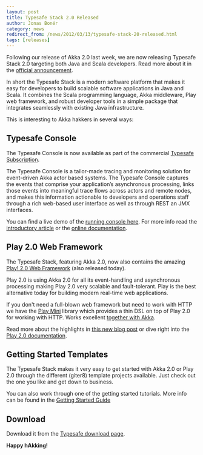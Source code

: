 ```yaml
---
layout: post
title: Typesafe Stack 2.0 Released
author: Jonas Bonér
category: news
redirect_from: /news/2012/03/13/typesafe-stack-20-released.html
tags: [releases]
---
```


Following our release of Akka 2.0 last week, we are now releasing Typesafe Stack 2.0 targeting both Java and Scala developers. Read more about it in the [official announcement](http://blog.typesafe.com/introducing-typesafe-stack-20).

In short the Typesafe Stack is a modern software platform that makes it easy for developers to build scalable software applications in Java and Scala. It combines the Scala programming language, Akka middleware, Play web framework, and robust developer tools in a simple package that integrates seamlessly with existing Java infrastructure.

This is interesting to Akka hakkers in several ways: 

## Typesafe Console

The Typesafe Console is now available as part of the commercial [Typesafe Subscription](http://typesafe.com/products/typesafe-subscription).

The Typesafe Console is a tailor-made tracing and monitoring solution for event-driven Akka actor based systems. The Typesafe Console captures the events that comprise your application’s asynchronous processing, links those events into meaningful trace flows across actors and remote nodes, and makes this information actionable to developers and operations staff through a rich web-based user interface as well as through REST an JMX interfaces.

You can find a live demo of the [running console here](http://console-demo.typesafe.com/).
For more info read the [introductory article](http://blog.typesafe.com/introducing-typesafe-console) or the [online documentation](http://resources.typesafe.com/docs/console).


## Play 2.0 Web Framework

The Typesafe Stack, featuring Akka 2.0, now also contains the amazing [Play! 2.0 Web Framework](http://www.playframework.org/) (also released today). 

Play 2.0 is using Akka 2.0 for all its event-handling and asynchronous processing making Play 2.0 very scalable and fault-tolerant. Play is the best alternative today for building modern real-time web applications.

If you don't need a full-blown web framework but need to work with HTTP we have the [Play Mini](http://github.com/typesafehub/play2-mini) library which provides a thin DSL on top of Play 2.0 for working with HTTP. Works excellent [together with Akka](http://letitcrash.com/post/17888436664/a-sample-application-showcasing-play-mini-and-akka).

Read more about the highlights in [this new blog post](http://blog.typesafe.com/introducing-play-20) or dive right into the [Play 2.0 documentation](http://www.playframework.org/documentation/2.0/Home). 

## Getting Started Templates
The Typesafe Stack makes it very easy to get started with Akka 2.0 or Play 2.0 through the different (giter8) template projects available. Just check out the one you like and get down to business. 

You can also work through one of the getting started tutorials. More info can be found in the [Getting Started Guide](http://typesafe.com/resources/getting-started/typesafe-stack/index.html)

## Download

Download it from the [Typesafe download page](http://typesafe.com/stack/download).

**Happy hAkking!**